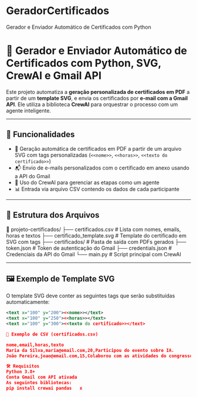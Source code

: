 # GeradorCertificados
Gerador e Enviador Automático de Certificados com Python

# 🧾 Gerador e Enviador Automático de Certificados com Python, SVG, CrewAI e Gmail API

Este projeto automatiza a **geração personalizada de certificados em PDF** a partir de um **template SVG**, e envia os certificados por **e-mail com a Gmail API**. Ele utiliza a biblioteca **CrewAI** para orquestrar o processo com um agente inteligente.

---

## 🚀 Funcionalidades

- 📄 Geração automática de certificados em PDF a partir de um arquivo SVG com tags personalizadas (`<<nome>>`, `<<horas>>`, `<<texto do certificado>>`)
- 📬 Envio de e-mails personalizados com o certificado em anexo usando a API do Gmail
- 🧠 Uso do CrewAI para gerenciar as etapas como um agente
- 📊 Entrada via arquivo CSV contendo os dados de cada participante

---

## 📁 Estrutura dos Arquivos
📂 projeto-certificados/
├── certificados.csv # Lista com nomes, emails, horas e textos
├── certificado_template.svg # Template do certificado em SVG com tags
├── certificados/ # Pasta de saída com PDFs gerados
├── token.json # Token de autenticação do Gmail
├── credentials.json # Credenciais da API do Gmail
└── main.py # Script principal com CrewAI


---

## 🖼️ Exemplo de Template SVG

O template SVG deve conter as seguintes tags que serão substituídas automaticamente:

```xml
<text x="100" y="200"><<nome>></text>
<text x="100" y="250"><<horas>></text>
<text x="100" y="300"><<texto do certificado>></text>

📑 Exemplo de CSV (certificados.csv)

nome,email,horas,texto
Maria da Silva,maria@email.com,20,Participou do evento sobre IA.
João Pereira,joao@email.com,15,Colaborou com as atividades do congresso.

🛠️ Requisitos
Python 3.8+
Conta Gmail com API ativada
As seguintes bibliotecas:
pip install crewai pandas   x


